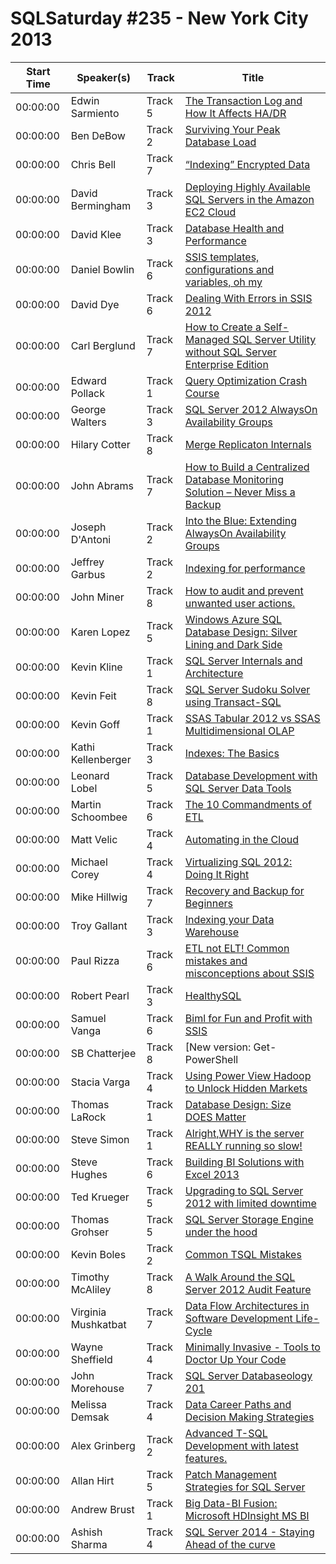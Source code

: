 # SQLSaturday #235 - New York City 2013
Start Time|Speaker(s)|Track|Title
---|---|---|---
00:00:00|Edwin Sarmiento|Track 5|[The Transaction Log and How It Affects HA/DR](10111.md)
00:00:00|Ben DeBow|Track 2|[Surviving Your Peak Database Load](10182.md)
00:00:00|Chris Bell|Track 7|[“Indexing” Encrypted Data](11254.md)
00:00:00|David Bermingham|Track 3|[Deploying Highly Available SQL Servers in the Amazon EC2 Cloud](12383.md)
00:00:00|David Klee|Track 3|[Database Health and Performance](12541.md)
00:00:00|Daniel Bowlin|Track 6|[SSIS templates, configurations and variables, oh my](12884.md)
00:00:00|David Dye|Track 6|[Dealing With Errors in SSIS 2012](12960.md)
00:00:00|Carl Berglund|Track 7|[How to Create a Self-Managed SQL Server Utility without SQL Server Enterprise Edition](13357.md)
00:00:00|Edward Pollack|Track 1|[Query Optimization Crash Course](13837.md)
00:00:00|George Walters|Track 3|[SQL Server 2012 AlwaysOn Availability Groups](14515.md)
00:00:00|Hilary Cotter|Track 8|[Merge Replicaton Internals](14976.md)
00:00:00|John  Abrams|Track 7|[How to Build a Centralized Database Monitoring Solution – Never Miss a Backup](15523.md)
00:00:00|Joseph D'Antoni|Track 2|[Into the Blue: Extending AlwaysOn Availability Groups](16196.md)
00:00:00|Jeffrey Garbus|Track 2|[Indexing for performance](16302.md)
00:00:00|John Miner|Track 8|[How to audit and prevent unwanted user actions.](17049.md)
00:00:00|Karen Lopez|Track 5|[Windows Azure SQL Database Design: Silver Lining and Dark Side](17890.md)
00:00:00|Kevin Kline|Track 1|[SQL Server Internals and Architecture](18193.md)
00:00:00|Kevin Feit|Track 8|[SQL Server Sudoku Solver using Transact-SQL](18255.md)
00:00:00|Kevin Goff|Track 1|[SSAS Tabular 2012 vs SSAS Multidimensional OLAP](18271.md)
00:00:00|Kathi Kellenberger|Track 3|[Indexes: The Basics](18408.md)
00:00:00|Leonard Lobel|Track 5|[Database Development with SQL Server Data Tools](19041.md)
00:00:00|Martin Schoombee|Track 6|[The 10 Commandments of ETL](19751.md)
00:00:00|Matt Velic|Track 4|[Automating in the Cloud](19882.md)
00:00:00|Michael Corey|Track 4|[Virtualizing SQL 2012: Doing It Right](20235.md)
00:00:00|Mike Hillwig|Track 7|[Recovery and Backup for Beginners](20533.md)
00:00:00|Troy Gallant|Track 3|[Indexing your Data Warehouse](21585.md)
00:00:00|Paul Rizza|Track 6|[ETL not ELT!  Common mistakes and misconceptions about SSIS](21788.md)
00:00:00|Robert Pearl|Track 3|[ HealthySQL](23545.md)
00:00:00|Samuel Vanga|Track 6|[Biml for Fun and Profit with SSIS](23900.md)
00:00:00|SB Chatterjee|Track 8|[New version: Get-PowerShell | Get-SQLServer](24019.md)
00:00:00|Stacia Varga|Track 4|[Using Power View  Hadoop to Unlock Hidden Markets](24666.md)
00:00:00|Thomas LaRock|Track 1|[Database Design: Size DOES Matter](25140.md)
00:00:00|Steve Simon|Track 1|[Alright,WHY is the server REALLY running so slow!](25323.md)
00:00:00|Steve Hughes|Track 6|[Building BI Solutions with Excel 2013](25772.md)
00:00:00|Ted Krueger|Track 5|[Upgrading to SQL Server 2012 with limited downtime](26090.md)
00:00:00|Thomas Grohser|Track 5|[SQL Server Storage Engine under the hood ](26112.md)
00:00:00|Kevin Boles|Track 2|[Common TSQL Mistakes](26195.md)
00:00:00|Timothy McAliley|Track 8|[A Walk Around the SQL Server 2012 Audit Feature](26820.md)
00:00:00|Virginia Mushkatbat|Track 7|[Data Flow Architectures in Software Development Life-Cycle](27458.md)
00:00:00|Wayne Sheffield|Track 4|[Minimally Invasive - Tools to Doctor Up Your Code](27679.md)
00:00:00|John Morehouse|Track 7|[SQL Server Databaseology 201](34843.md)
00:00:00|Melissa Demsak|Track 4|[Data Career Paths and Decision Making Strategies](35785.md)
00:00:00|Alex Grinberg|Track 2|[Advanced T-SQL Development with latest features.](9223.md)
00:00:00|Allan Hirt|Track 5|[Patch Management Strategies for SQL Server](9239.md)
00:00:00|Andrew Brust|Track 1|[Big Data-BI Fusion: Microsoft HDInsight  MS BI](9481.md)
00:00:00|Ashish Sharma|Track 4|[SQL Server 2014 - Staying Ahead of the curve](9915.md)
